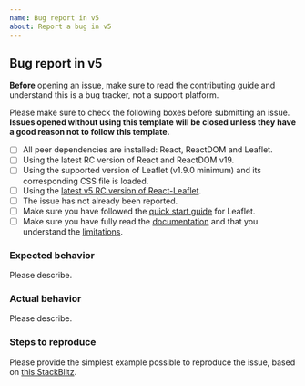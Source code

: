 ```yaml
---
name: Bug report in v5
about: Report a bug in v5
---
```


## Bug report in v5

**Before** opening an issue, make sure to read the [contributing guide](https://github.com/PaulLeCam/react-leaflet/blob/master/CONTRIBUTING.md) and understand this is a bug tracker, not a support platform.

Please make sure to check the following boxes before submitting an issue.\
**Issues opened without using this template will be closed unless they have a good reason not to follow this template.**

- [ ] All peer dependencies are installed: React, ReactDOM and Leaflet.
- [ ] Using the latest RC version of React and ReactDOM v19.
- [ ] Using the supported version of Leaflet (v1.9.0 minimum) and its corresponding CSS file is loaded.
- [ ] Using the [latest v5 RC version of React-Leaflet](https://github.com/PaulLeCam/react-leaflet/releases).
- [ ] The issue has not already been reported.
- [ ] Make sure you have followed the [quick start guide](https://leafletjs.com/examples/quick-start.html) for Leaflet.
- [ ] Make sure you have fully read the [documentation](https://react-leaflet.js.org/docs/start-introduction) and that you understand the [limitations](https://react-leaflet.js.org/docs/start-introduction#limitations).

### Expected behavior

Please describe.

### Actual behavior

Please describe.

### Steps to reproduce

Please provide the simplest example possible to reproduce the issue, based on [this StackBlitz](https://stackblitz.com/edit/react-leaflet-v5?file=src/App.tsx).

